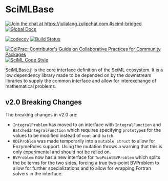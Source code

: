 # SciMLBase

[![Join the chat at https://julialang.zulipchat.com #sciml-bridged](https://img.shields.io/static/v1?label=Zulip&message=chat&color=9558b2&labelColor=389826)](https://julialang.zulipchat.com/#narrow/stream/279055-sciml-bridged)
[![Global Docs](https://img.shields.io/badge/docs-SciML-blue.svg)](https://docs.sciml.ai/SciMLBase/stable)

[![codecov](https://codecov.io/gh/SciML/SciMLBase.jl/branch/master/graph/badge.svg)](https://codecov.io/gh/SciML/SciMLBase.jl)
[![Build Status](https://github.com/SciML/SciMLBase.jl/workflows/CI/badge.svg)](https://github.com/SciML/SciMLBase.jl/actions?query=workflow%3ACI)

[![ColPrac: Contributor's Guide on Collaborative Practices for Community Packages](https://img.shields.io/badge/ColPrac-Contributor's%20Guide-blueviolet)](https://github.com/SciML/ColPrac)
[![SciML Code Style](https://img.shields.io/static/v1?label=code%20style&message=SciML&color=9558b2&labelColor=389826)](https://github.com/SciML/SciMLStyle)

SciMLBase.jl is the core interface definition of the SciML ecosystem. It is a
low dependency library made to be depended on by the downstream libraries to
supply the common interface and allow for interexchange of mathematical problems.

## v2.0 Breaking Changes

The breaking changes in v2.0 are:

* `IntegralProblem` has moved to an interface with `IntegralFunction` and `BatchedIntegralFunction` which requires specifying `prototype`s for the values to be modified
  instead of `nout` and `batch`.
* `ODEProblem` was made temporarily into a `mutable struct` to allow for EnzymeRules support. Using the mutation throws a warning that this is only experimental and should not be relied on.
* `BVProblem` now has a new interface for `TwoPointBVProblem` which splits the bc terms for the two sides, forcing a true two-point BVProblem to allow for further specializations and to allow
  for wrapping Fortran solvers in the interface.
